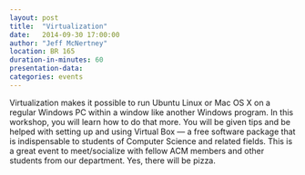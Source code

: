 ```yaml
---
layout: post
title:  "Virtualization"
date:   2014-09-30 17:00:00
author: "Jeff McNertney"
location: BR 165
duration-in-minutes: 60
presentation-data: 
categories: events
---
```


Virtualization makes it possible to run Ubuntu Linux or Mac OS X on a regular
Windows PC within a window like another Windows program. In this workshop, you
will learn how to do that more. You will be given tips and be helped with
setting up and using Virtual Box — a free software package that is
indispensable to students of Computer Science and related fields.  This is a
great event to meet/socialize with fellow ACM members and other students from
our department. Yes, there will be pizza.
